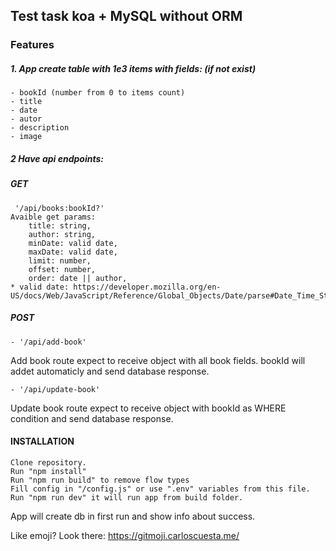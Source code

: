 ## Test task koa + MySQL without ORM

### Features

 ##### 1. App create table with 1e3 items with fields: (if not exist)
    - bookId (number from 0 to items count)
    - title
    - date
    - autor
    - description
    - image
##### 2 Have api endpoints:

##### GET
     '/api/books:bookId?'
    Avaible get params:
        title: string,
        author: string,
        minDate: valid date,
        maxDate: valid date,
        limit: number,
        offset: number,
        order: date || author,
	* valid date: https://developer.mozilla.org/en-US/docs/Web/JavaScript/Reference/Global_Objects/Date/parse#Date_Time_String_Format,

##### POST
    - '/api/add-book'
Add book route expect to receive object with all book fields. bookId will addet automaticly and send database response.
    
    - '/api/update-book'
Update book route expect to receive object with bookId as WHERE condition and send database response.

#### INSTALLATION
    Clone repository.
	Run "npm install"
    Run "npm run build" to remove flow types
	Fill config in "/config.js" or use ".env" variables from this file.
	Run "npm run dev" it will run app from build folder.
App will create db in first run and show info about success.

Like emoji? Look there: https://gitmoji.carloscuesta.me/